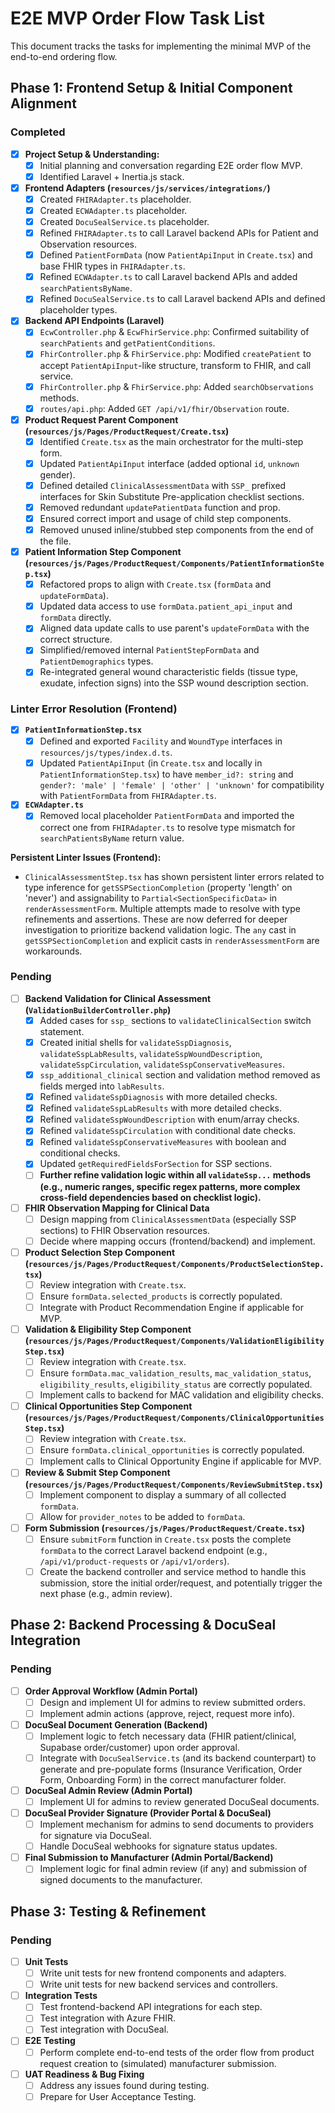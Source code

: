 # E2E MVP Order Flow Task List

This document tracks the tasks for implementing the minimal MVP of the end-to-end ordering flow.

## Phase 1: Frontend Setup & Initial Component Alignment

### Completed
- [x] **Project Setup & Understanding:**
    - [x] Initial planning and conversation regarding E2E order flow MVP.
    - [x] Identified Laravel + Inertia.js stack.
- [x] **Frontend Adapters (`resources/js/services/integrations/`)**
    - [x] Created `FHIRAdapter.ts` placeholder.
    - [x] Created `ECWAdapter.ts` placeholder.
    - [x] Created `DocuSealService.ts` placeholder.
    - [x] Refined `FHIRAdapter.ts` to call Laravel backend APIs for Patient and Observation resources.
    - [x] Defined `PatientFormData` (now `PatientApiInput` in `Create.tsx`) and base FHIR types in `FHIRAdapter.ts`.
    - [x] Refined `ECWAdapter.ts` to call Laravel backend APIs and added `searchPatientsByName`.
    - [x] Refined `DocuSealService.ts` to call Laravel backend APIs and defined placeholder types.
- [x] **Backend API Endpoints (Laravel)**
    - [x] `EcwController.php` & `EcwFhirService.php`: Confirmed suitability of `searchPatients` and `getPatientConditions`.
    - [x] `FhirController.php` & `FhirService.php`: Modified `createPatient` to accept `PatientApiInput`-like structure, transform to FHIR, and call service.
    - [x] `FhirController.php` & `FhirService.php`: Added `searchObservations` methods.
    - [x] `routes/api.php`: Added `GET /api/v1/fhir/Observation` route.
- [x] **Product Request Parent Component (`resources/js/Pages/ProductRequest/Create.tsx`)**
    - [x] Identified `Create.tsx` as the main orchestrator for the multi-step form.
    - [x] Updated `PatientApiInput` interface (added optional `id`, `unknown` gender).
    - [x] Defined detailed `ClinicalAssessmentData` with `SSP_` prefixed interfaces for Skin Substitute Pre-application checklist sections.
    - [x] Removed redundant `updatePatientData` function and prop.
    - [x] Ensured correct import and usage of child step components.
    - [x] Removed unused inline/stubbed step components from the end of the file.
- [x] **Patient Information Step Component (`resources/js/Pages/ProductRequest/Components/PatientInformationStep.tsx`)**
    - [x] Refactored props to align with `Create.tsx` (`formData` and `updateFormData`).
    - [x] Updated data access to use `formData.patient_api_input` and `formData` directly.
    - [x] Aligned data update calls to use parent's `updateFormData` with the correct structure.
    - [x] Simplified/removed internal `PatientStepFormData` and `PatientDemographics` types.
    - [x] Re-integrated general wound characteristic fields (tissue type, exudate, infection signs) into the SSP wound description section.

### Linter Error Resolution (Frontend)
- [x] **`PatientInformationStep.tsx`**
    - [x] Defined and exported `Facility` and `WoundType` interfaces in `resources/js/types/index.d.ts`.
    - [x] Updated `PatientApiInput` (in `Create.tsx` and locally in `PatientInformationStep.tsx`) to have `member_id?: string` and `gender?: 'male' | 'female' | 'other' | 'unknown'` for compatibility with `PatientFormData` from `FHIRAdapter.ts`.
- [x] **`ECWAdapter.ts`**
    - [x] Removed local placeholder `PatientFormData` and imported the correct one from `FHIRAdapter.ts` to resolve type mismatch for `searchPatientsByName` return value.

**Persistent Linter Issues (Frontend):**
- `ClinicalAssessmentStep.tsx` has shown persistent linter errors related to type inference for `getSSPSectionCompletion` (property 'length' on 'never') and assignability to `Partial<SectionSpecificData>` in `renderAssessmentForm`. Multiple attempts made to resolve with type refinements and assertions. These are now deferred for deeper investigation to prioritize backend validation logic. The `any` cast in `getSSPSectionCompletion` and explicit casts in `renderAssessmentForm` are workarounds.

### Pending
- [ ] **Backend Validation for Clinical Assessment (`ValidationBuilderController.php`)**
    - [x] Added cases for `ssp_` sections to `validateClinicalSection` switch statement.
    - [x] Created initial shells for `validateSspDiagnosis`, `validateSspLabResults`, `validateSspWoundDescription`, `validateSspCirculation`, `validateSspConservativeMeasures`.
    - [x] `ssp_additional_clinical` section and validation method removed as fields merged into `labResults`.
    - [x] Refined `validateSspDiagnosis` with more detailed checks.
    - [x] Refined `validateSspLabResults` with more detailed checks.
    - [x] Refined `validateSspWoundDescription` with enum/array checks.
    - [x] Refined `validateSspCirculation` with conditional date checks.
    - [x] Refined `validateSspConservativeMeasures` with boolean and conditional checks.
    - [x] Updated `getRequiredFieldsForSection` for SSP sections.
    - [ ] **Further refine validation logic within all `validateSsp...` methods (e.g., numeric ranges, specific regex patterns, more complex cross-field dependencies based on checklist logic).**
- [ ] **FHIR Observation Mapping for Clinical Data**
    - [ ] Design mapping from `ClinicalAssessmentData` (especially SSP sections) to FHIR Observation resources.
    - [ ] Decide where mapping occurs (frontend/backend) and implement.
- [ ] **Product Selection Step Component (`resources/js/Pages/ProductRequest/Components/ProductSelectionStep.tsx`)**
    - [ ] Review integration with `Create.tsx`.
    - [ ] Ensure `formData.selected_products` is correctly populated.
    - [ ] Integrate with Product Recommendation Engine if applicable for MVP.
- [ ] **Validation & Eligibility Step Component (`resources/js/Pages/ProductRequest/Components/ValidationEligibilityStep.tsx`)**
    - [ ] Review integration with `Create.tsx`.
    - [ ] Ensure `formData.mac_validation_results`, `mac_validation_status`, `eligibility_results`, `eligibility_status` are correctly populated.
    - [ ] Implement calls to backend for MAC validation and eligibility checks.
- [ ] **Clinical Opportunities Step Component (`resources/js/Pages/ProductRequest/Components/ClinicalOpportunitiesStep.tsx`)**
    - [ ] Review integration with `Create.tsx`.
    - [ ] Ensure `formData.clinical_opportunities` is correctly populated.
    - [ ] Implement calls to Clinical Opportunity Engine if applicable for MVP.
- [ ] **Review & Submit Step Component (`resources/js/Pages/ProductRequest/Components/ReviewSubmitStep.tsx`)**
    - [ ] Implement component to display a summary of all collected `formData`.
    - [ ] Allow for `provider_notes` to be added to `formData`.
- [ ] **Form Submission (`resources/js/Pages/ProductRequest/Create.tsx`)**
    - [ ] Ensure `submitForm` function in `Create.tsx` posts the complete `formData` to the correct Laravel backend endpoint (e.g., `/api/v1/product-requests` or `/api/v1/orders`).
    - [ ] Create the backend controller and service method to handle this submission, store the initial order/request, and potentially trigger the next phase (e.g., admin review).

## Phase 2: Backend Processing & DocuSeal Integration

### Pending
- [ ] **Order Approval Workflow (Admin Portal)**
    - [ ] Design and implement UI for admins to review submitted orders.
    - [ ] Implement admin actions (approve, reject, request more info).
- [ ] **DocuSeal Document Generation (Backend)**
    - [ ] Implement logic to fetch necessary data (FHIR patient/clinical, Supabase order/customer) upon order approval.
    - [ ] Integrate with `DocuSealService.ts` (and its backend counterpart) to generate and pre-populate forms (Insurance Verification, Order Form, Onboarding Form) in the correct manufacturer folder.
- [ ] **DocuSeal Admin Review (Admin Portal)**
    - [ ] Implement UI for admins to review generated DocuSeal documents.
- [ ] **DocuSeal Provider Signature (Provider Portal & DocuSeal)**
    - [ ] Implement mechanism for admins to send documents to providers for signature via DocuSeal.
    - [ ] Handle DocuSeal webhooks for signature status updates.
- [ ] **Final Submission to Manufacturer (Admin Portal/Backend)**
    - [ ] Implement logic for final admin review (if any) and submission of signed documents to the manufacturer.

## Phase 3: Testing & Refinement

### Pending
- [ ] **Unit Tests**
    - [ ] Write unit tests for new frontend components and adapters.
    - [ ] Write unit tests for new backend services and controllers.
- [ ] **Integration Tests**
    - [ ] Test frontend-backend API integrations for each step.
    - [ ] Test integration with Azure FHIR.
    - [ ] Test integration with DocuSeal.
- [ ] **E2E Testing**
    - [ ] Perform complete end-to-end tests of the order flow from product request creation to (simulated) manufacturer submission.
- [ ] **UAT Readiness & Bug Fixing**
    - [ ] Address any issues found during testing.
    - [ ] Prepare for User Acceptance Testing. 
